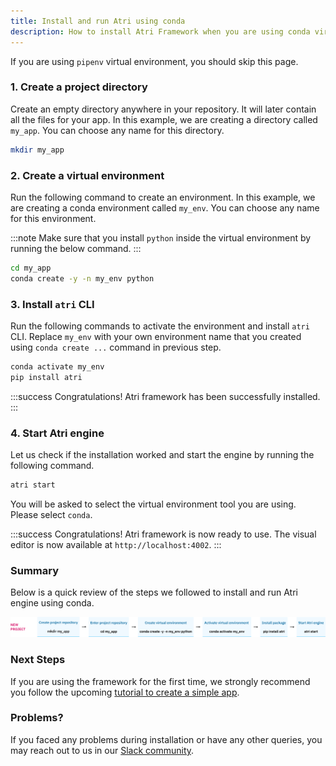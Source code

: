 ```yaml
---
title: Install and run Atri using conda
description: How to install Atri Framework when you are using conda virtual environment
---
```

If you are using `pipenv` virtual environment, you should skip this page. 

### 1. Create a project directory

Create an empty directory anywhere in your repository. It will later contain all the files for your app. In this example, we are creating a directory called `my_app`. You can choose any name for this directory.

```bash
mkdir my_app
```

### 2. Create a virtual environment

Run the following command to create an environment. In this example, we are creating a conda environment called `my_env`. You can choose any name for this environment.

:::note
Make sure that you install `python` inside the virtual environment by running the below command.
:::

```bash
cd my_app
conda create -y -n my_env python
```

### 3. Install `atri` CLI

Run the following commands to activate the environment and install `atri` CLI. Replace `my_env` with your own environment name that you created using `conda create ...` command in previous step.

```bash
conda activate my_env
pip install atri
```

:::success 
Congratulations! Atri framework has been successfully installed. 
:::

### 4. Start Atri engine 

Let us check if the installation worked and start the engine by running the following command. 

```bash
atri start
```

You will be asked to select the virtual environment tool you are using. Please select `conda`. 

:::success
Congratulations! Atri framework is now ready to use. The visual editor is now available at `http://localhost:4002`.
:::

### Summary 

Below is a quick review of the steps we followed to install and run Atri engine using conda. 

![New project using conda](/snapshots/new_proj_conda.png)

### Next Steps

If you are using the framework for the first time, we strongly recommend you follow the upcoming [tutorial to create a simple app](getting-started/create-app.md). 

### Problems?

If you faced any problems during installation or have any other queries, you may reach out to us in our [Slack community](https://join.slack.com/t/atricommunity/shared_invite/zt-1e756m1at-bZBxngvw7KWWO0riI4pc0w). 
